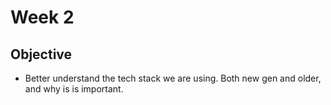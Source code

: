 # Week 2
## Objective
- Better understand the tech stack we are using. Both new gen and older, and why is is important.